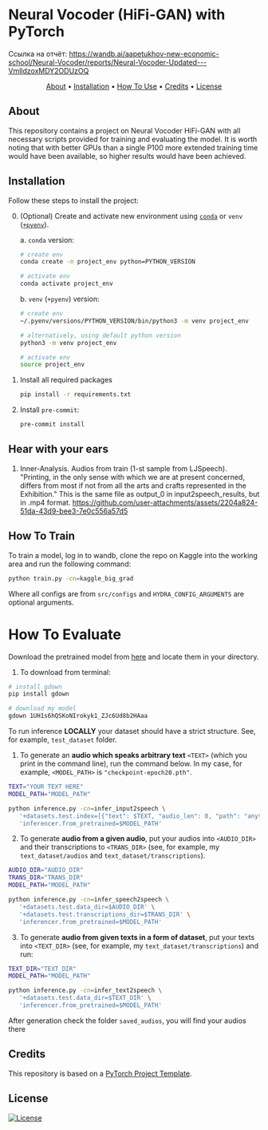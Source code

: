 # Neural Vocoder (HiFi-GAN) with PyTorch

Ссылка на отчёт: https://wandb.ai/aapetukhov-new-economic-school/Neural-Vocoder/reports/Neural-Vocoder-Updated---VmlldzoxMDY2ODUzOQ

<p align="center">
  <a href="#about">About</a> •
  <a href="#installation">Installation</a> •
  <a href="#how-to-use">How To Use</a> •
  <a href="#credits">Credits</a> •
  <a href="#license">License</a>
</p>

## About

This repository contains a project on Neural Vocoder HiFi-GAN with all necessary scripts provided for training and evaluating the model. It is worth noting that with better GPUs than a single P100 more extended training time would have been available, so higher results would have been achieved.

## Installation

Follow these steps to install the project:

0. (Optional) Create and activate new environment using [`conda`](https://conda.io/projects/conda/en/latest/user-guide/getting-started.html) or `venv` ([`+pyenv`](https://github.com/pyenv/pyenv)).

   a. `conda` version:

   ```bash
   # create env
   conda create -n project_env python=PYTHON_VERSION

   # activate env
   conda activate project_env
   ```

   b. `venv` (`+pyenv`) version:

   ```bash
   # create env
   ~/.pyenv/versions/PYTHON_VERSION/bin/python3 -m venv project_env

   # alternatively, using default python version
   python3 -m venv project_env

   # activate env
   source project_env
   ```

1. Install all required packages

   ```bash
   pip install -r requirements.txt
   ```

2. Install `pre-commit`:
   ```bash
   pre-commit install
   ```

## Hear with your ears
1. Inner-Analysis. Audios from train (1-st sample from LJSpeech). "Printing, in the only sense with which we are at present concerned, differs from most if not from all the arts and crafts represented in the Exhibition." This is the same file as output_0 in input2speech_results, but in .mp4 format.
https://github.com/user-attachments/assets/2204a824-51da-43d9-bee3-7e0c556a57d5

## How To Train

To train a model, log in to wandb, clone the repo on Kaggle into the working area and run the following command:

```bash
python train.py -cn=kaggle_big_grad
```

Where all configs are from `src/configs` and `HYDRA_CONFIG_ARGUMENTS` are optional arguments.

# How To Evaluate

Download the pretrained model from [here](https://drive.google.com/drive/folders/1pMJ1x6gwxQyf-twIPXTR-nAGzbraPduN?usp=sharing) and locate them in your directory.

1. To download from terminal:

```bash
# install gdown
pip install gdown

# download my model
gdown 1UH1s6hQSKoNIrokyk1_ZJc6Ud8b2HAaa
```

To run inference **LOCALLY** your dataset should have a strict structure. See, for example, `test_dataset` folder.

1. To generate an **audio which speaks arbitrary text** `<TEXT>` (which you print in the command line), run the command below. In my case, for example, `<MODEL_PATH>` is `"checkpoint-epoch20.pth"`.

```bash
TEXT="YOUR TEXT HERE"
MODEL_PATH="MODEL_PATH"

python inference.py -cn=infer_input2speech \ 
   '+datasets.test.index=[{"text": $TEXT, "audio_len": 0, "path": "anything.txt"]' \ 
   'inferencer.from_pretrained=$MODEL_PATH'
```

2. To generate **audio from a given audio**, put your audios into `<AUDIO_DIR>` and their transcriptions to `<TRANS_DIR>` (see, for example, my `text_dataset/audios` and `text_dataset/transcriptions`).

```bash
AUDIO_DIR="AUDIO_DIR"
TRANS_DIR="TRANS_DIR"
MODEL_PATH="MODEL_PATH"

python inference.py -cn=infer_speech2speech \ 
   '+datasets.test.data_dir=$AUDIO_DIR' \ 
   '+datasets.test.transcriptions_dir=$TRANS_DIR' \ 
   'inferencer.from_pretrained=$MODEL_PATH'
```

3. To generate **audio from given texts in a form of dataset**, put your texts into `<TEXT_DIR>` (see, for example, my `text_dataset/transcriptions`) and run:

```bash
TEXT_DIR="TEXT_DIR"
MODEL_PATH="MODEL_PATH"

python inference.py -cn=infer_text2speech \ 
   '+datasets.test.data_dir=$TEXT_DIR' \ 
   'inferencer.from_pretrained=$MODEL_PATH'
```

After generation check the folder `saved_audios`, you will find your audios there

## Credits

This repository is based on a [PyTorch Project Template](https://github.com/Blinorot/pytorch_project_template).

## License

[![License](https://img.shields.io/badge/license-MIT-blue.svg)](/LICENSE)
